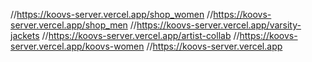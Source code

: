 //https://koovs-server.vercel.app/shop_women 
//https://koovs-server.vercel.app/shop_men
//https://koovs-server.vercel.app/varsity-jackets
//https://koovs-server.vercel.app/artist-collab 
//https://koovs-server.vercel.app/koovs-women 
//https://koovs-server.vercel.app   